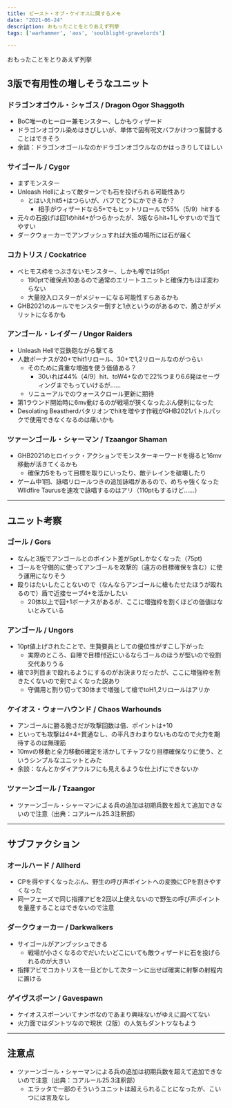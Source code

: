 ```yaml
---
title: ビースト・オブ・ケイオスに関するメモ
date: "2021-06-24"
description: おもったことをとりあえず列挙
tags: ['warhammer', 'aos', 'soulblight-gravelords']

---
```

おもったことをとりあえず列挙

## 3版で有用性の増しそうなユニット
### ドラゴンオゴウル・シャゴス / Dragon Ogor Shaggoth
- BoC唯一のヒーロー兼モンスター、しかもウィザード
- ドラゴンオゴウル染めはきびしいが、単体で固有呪文バフかけつつ奮闘することはできそう
- 余談：ドラゴンオゴールなのかドラゴンオゴウルなのかはっきりしてほしい

### サイゴール / Cygor
- まずモンスター
- Unleash Hellによって敵ターンでも石を投げられる可能性あり
  - とはいえhit5+はつらいが、バフでどうにかできるか？
    - 相手がウィザードなら5+でもヒットリロールで55%（5/9）hitする
- 元々の石投げは回1のhit4+がつらかったが、3版ならhit+1しやすいので当てやすい
- ダークウォーカーでアンブッシュすれば大抵の場所には石が届く

### コカトリス / Cockatrice
- ベヒモス枠をつぶさないモンスター、しかも噂では95pt
  - 190ptで確保点10あるので通常のエリートユニットと確保力もほぼ変わらない
  - 大量投入ロスターがメジャーになる可能性すらあるかも
- GHB2021のルールでモンスター倒すと1点というのがあるので、脆さがデメリットになるかも

### アンゴール・レイダー / Ungor Raiders
- Unleash Hellで豆鉄砲ながら撃てる
- 人数ボーナスが20+でhit1リロール、30+で1,2リロールなのがつらい
  - そのために貴重な増強を使う価値ある？
    - 30いれば44%（4/9）hit、toW4+なので22%つまり6.6発はセーヴィングまでもっていけるが……
  - リニューアルでのウォースクロール更新に期待
- 第1ラウンド開始時に6mv動けるのが戦場が狭くなったぶん便利になった
- Desolating Beastherdバタリオンでhitを増やす作戦がGHB2021バトルパックで使用できなくなるのは痛いかも

### ツァーンゴール・シャーマン / Tzaangor Shaman
- GHB2021のヒロイック・アクションでモンスターキーワードを得ると16mv移動が活きてくるかも
  - 確保力5をもって目標を取りにいったり、敵テレインを破壊したり
- ゲーム中1回、詠唱リロールつきの追加詠唱があるので、めちゃ強くなったWIldfire Taurusを速攻で詠唱するのはアリ（110ptもするけど……）

---
## ユニット考察
### ゴール / Gors
- なんと3版でアンゴールとのポイント差が5ptしかなくなった（75pt)
- ゴールを守備的に使ってアンゴールを攻撃的（遠方の目標確保を含む）に使う運用になりそう
- 殴りはたいしたことないので（なんならアンゴールに槍もたせたほうが殴れるので）盾で近接セーブ4+を活かしたい
  - 20体以上で回+1ボーナスがあるが、ここに増強枠を割くほどの価値はないとみている

### アンゴール / Ungors
- 10pt値上げされたことで、生贄要員としての優位性がすこし下がった
  - 実際のところ、自陣で目標付近にいるならゴールのほうが堅いので役割交代ありうる
- 槍で3列目まで殴れるようにするのがお決まりだったが、ここに増強枠を割きたくないので剣でよくなった説あり
  - 守備用と割り切って30体まで増強して槍でtoH1,2リロールはアリか

### ケイオス・ウォーハウンド / Chaos Warhounds
- アンゴールに勝る脆さだが攻撃回数は倍、ポイントは+10
- といっても攻撃は4+4+貫通なし、の平凡きわまりないものなので火力を期待するのは無理筋
- 10mvの移動と全力移動6確定を活かしてチャフなり目標確保なりに使う、というシンプルなユニットとみた
- 余談：なんとかダイアウルフにも見えるような仕上げにできないか

### ツァーンゴール / Tzaangor
- ツァーンゴール・シャーマンによる兵の追加は初期兵数を超えて追加できないので注意（出典：コアルール25.3注釈部）

---
## サブファクション
### オールハード / Allherd
- CPを得やすくなったぶん、野生の呼び声ポイントへの変換にCPを割きやすくなった
- 同一フェーズで同じ指揮アビを2回以上使えないので野生の呼び声ポイントを量産することはできないので注意

### ダークウォーカー / Darkwalkers
- サイゴールがアンブッシュできる
  - 戦場が小さくなるのでだいたいどこにいても敵ウィザードに石を投げられるのが大きい
- 指揮アビでコカトリスを一旦どかして次ターンに出せば確実に射撃の射程内に置ける

### ゲイヴスポーン / Gavespawn
- ケイオススポーンいてナンボなのであまり興味ないがゆえに調べてない
- 火力面ではダントツなので現状（2版）の人気もダントツなもよう

---
## 注意点
- ツァーンゴール・シャーマンによる兵の追加は初期兵数を超えて追加できないので注意（出典：コアルール25.3注釈部）
  - エラッタで一部のそういうユニットは超えられることになったが、こいつには言及なし
